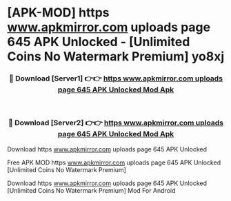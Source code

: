 # [APK-MOD] https   www.apkmirror.com uploads page 645 APK Unlocked - [Unlimited Coins No Watermark Premium] yo8xj



<div align="center">
<h3>🔴 Download [Server1] 👉👉 <a href="https://momento.my/?title=https___www.apkmirror.com_uploads_page_645_APK_Unlocked">https   www.apkmirror.com uploads page 645 APK Unlocked Mod Apk</a></h3><br>

<h3>🔴 Download [Server2] 👉👉 <a href="https://momento.my/?title=https___www.apkmirror.com_uploads_page_645_APK_Unlocked">https   www.apkmirror.com uploads page 645 APK Unlocked Mod Apk</a></h3>
</div>



Download https   www.apkmirror.com uploads page 645 APK Unlocked 

Free APK MOD https   www.apkmirror.com uploads page 645 APK Unlocked [Unlimited Coins No Watermark Premium]

Download https   www.apkmirror.com uploads page 645 APK Unlocked [Unlimited Coins No Watermark Premium] Mod For Android
